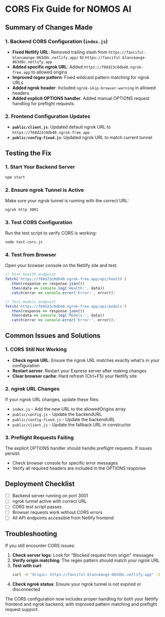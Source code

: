 # CORS Fix Guide for NOMOS AI

## Summary of Changes Made

### 1. Backend CORS Configuration (`index.js`)
- **Fixed Netlify URL**: Removed trailing slash from `https://fanciful-blancmange-063d8c.netlify.app/` to `https://fanciful-blancmange-063d8c.netlify.app`
- **Added specific ngrok URL**: Added `https://f68d23c0db40.ngrok-free.app` to allowed origins
- **Improved regex pattern**: Fixed wildcard pattern matching for ngrok URLs
- **Added ngrok header**: Included `ngrok-skip-browser-warning` in allowed headers
- **Added explicit OPTIONS handler**: Added manual OPTIONS request handling for preflight requests

### 2. Frontend Configuration Updates
- **`public/client.js`**: Updated default ngrok URL to `https://f68d23c0db40.ngrok-free.app`
- **`public/config-fixed.js`**: Updated ngrok URL to match current tunnel

## Testing the Fix

### 1. Start Your Backend Server
```bash
npm start
```

### 2. Ensure ngrok Tunnel is Active
Make sure your ngrok tunnel is running with the correct URL:
```bash
ngrok http 3001
```

### 3. Test CORS Configuration
Run the test script to verify CORS is working:
```bash
node test-cors.js
```

### 4. Test from Browser
Open your browser console on the Netlify site and test:
```javascript
// Test health endpoint
fetch('https://f68d23c0db40.ngrok-free.app/api/health')
  .then(response => response.json())
  .then(data => console.log('Health:', data))
  .catch(error => console.error('Error:', error));

// Test models endpoint
fetch('https://f68d23c0db40.ngrok-free.app/api/models')
  .then(response => response.json())
  .then(data => console.log('Models:', data))
  .catch(error => console.error('Error:', error));
```

## Common Issues and Solutions

### 1. CORS Still Not Working
- **Check ngrok URL**: Ensure the ngrok URL matches exactly what's in your configuration
- **Restart server**: Restart your Express server after making changes
- **Clear browser cache**: Hard refresh (Ctrl+F5) your Netlify site

### 2. ngrok URL Changes
If your ngrok URL changes, update these files:
- `index.js` - Add the new URL to the allowedOrigins array
- `public/config.js` - Update the backendURL
- `public/config-fixed.js` - Update the backendURL
- `public/client.js` - Update the fallback URL in constructor

### 3. Preflight Requests Failing
The explicit OPTIONS handler should handle preflight requests. If issues persist:
- Check browser console for specific error messages
- Verify all required headers are included in the OPTIONS response

## Deployment Checklist

- [ ] Backend server running on port 3001
- [ ] ngrok tunnel active with correct URL
- [ ] CORS test script passes
- [ ] Browser requests work without CORS errors
- [ ] All API endpoints accessible from Netlify frontend

## Troubleshooting

If you still encounter CORS issues:

1. **Check server logs**: Look for "Blocked request from origin" messages
2. **Verify origin matching**: The regex pattern should match your ngrok URL
3. **Test with curl**: 
   ```bash
   curl -H "Origin: https://fanciful-blancmange-063d8c.netlify.app" -I https://f68d23c0db40.ngrok-free.app/api/health
   ```
4. **Check ngrok status**: Ensure your ngrok tunnel is not expired or disconnected

The CORS configuration now includes proper handling for both your Netlify frontend and ngrok backend, with improved pattern matching and preflight request support.
